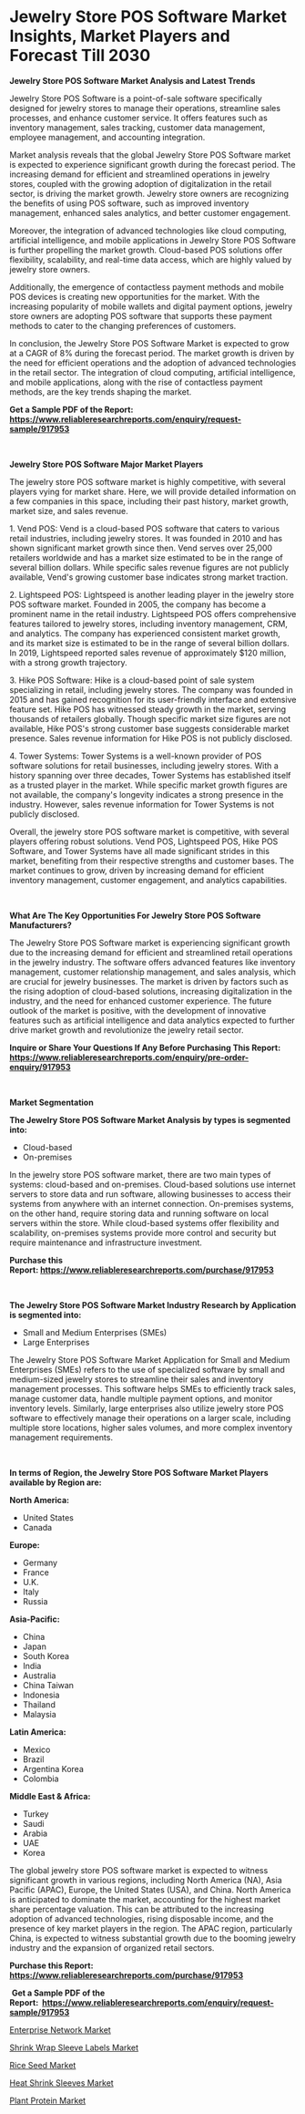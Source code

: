 <p><h1>Jewelry Store POS Software Market Insights, Market Players and Forecast Till 2030</h1></p><p><strong>Jewelry Store POS Software Market Analysis and Latest Trends</strong></p>
<p><p>Jewelry Store POS Software is a point-of-sale software specifically designed for jewelry stores to manage their operations, streamline sales processes, and enhance customer service. It offers features such as inventory management, sales tracking, customer data management, employee management, and accounting integration.</p><p>Market analysis reveals that the global Jewelry Store POS Software market is expected to experience significant growth during the forecast period. The increasing demand for efficient and streamlined operations in jewelry stores, coupled with the growing adoption of digitalization in the retail sector, is driving the market growth. Jewelry store owners are recognizing the benefits of using POS software, such as improved inventory management, enhanced sales analytics, and better customer engagement.</p><p>Moreover, the integration of advanced technologies like cloud computing, artificial intelligence, and mobile applications in Jewelry Store POS Software is further propelling the market growth. Cloud-based POS solutions offer flexibility, scalability, and real-time data access, which are highly valued by jewelry store owners.</p><p>Additionally, the emergence of contactless payment methods and mobile POS devices is creating new opportunities for the market. With the increasing popularity of mobile wallets and digital payment options, jewelry store owners are adopting POS software that supports these payment methods to cater to the changing preferences of customers.</p><p>In conclusion, the Jewelry Store POS Software Market is expected to grow at a CAGR of 8% during the forecast period. The market growth is driven by the need for efficient operations and the adoption of advanced technologies in the retail sector. The integration of cloud computing, artificial intelligence, and mobile applications, along with the rise of contactless payment methods, are the key trends shaping the market.</p></p>
<p><strong>Get a Sample PDF of the Report:&nbsp; <a href="https://www.reliableresearchreports.com/enquiry/request-sample/917953">https://www.reliableresearchreports.com/enquiry/request-sample/917953</a></strong></p>
<p>&nbsp;</p>
<p><strong>Jewelry Store POS Software Major Market Players</strong></p>
<p><p>The jewelry store POS software market is highly competitive, with several players vying for market share. Here, we will provide detailed information on a few companies in this space, including their past history, market growth, market size, and sales revenue.</p><p>1. Vend POS: Vend is a cloud-based POS software that caters to various retail industries, including jewelry stores. It was founded in 2010 and has shown significant market growth since then. Vend serves over 25,000 retailers worldwide and has a market size estimated to be in the range of several billion dollars. While specific sales revenue figures are not publicly available, Vend's growing customer base indicates strong market traction.</p><p>2. Lightspeed POS: Lightspeed is another leading player in the jewelry store POS software market. Founded in 2005, the company has become a prominent name in the retail industry. Lightspeed POS offers comprehensive features tailored to jewelry stores, including inventory management, CRM, and analytics. The company has experienced consistent market growth, and its market size is estimated to be in the range of several billion dollars. In 2019, Lightspeed reported sales revenue of approximately $120 million, with a strong growth trajectory.</p><p>3. Hike POS Software: Hike is a cloud-based point of sale system specializing in retail, including jewelry stores. The company was founded in 2015 and has gained recognition for its user-friendly interface and extensive feature set. Hike POS has witnessed steady growth in the market, serving thousands of retailers globally. Though specific market size figures are not available, Hike POS's strong customer base suggests considerable market presence. Sales revenue information for Hike POS is not publicly disclosed.</p><p>4. Tower Systems: Tower Systems is a well-known provider of POS software solutions for retail businesses, including jewelry stores. With a history spanning over three decades, Tower Systems has established itself as a trusted player in the market. While specific market growth figures are not available, the company's longevity indicates a strong presence in the industry. However, sales revenue information for Tower Systems is not publicly disclosed.</p><p>Overall, the jewelry store POS software market is competitive, with several players offering robust solutions. Vend POS, Lightspeed POS, Hike POS Software, and Tower Systems have all made significant strides in this market, benefiting from their respective strengths and customer bases. The market continues to grow, driven by increasing demand for efficient inventory management, customer engagement, and analytics capabilities.</p></p>
<p>&nbsp;</p>
<p><strong>What Are The Key Opportunities For Jewelry Store POS Software Manufacturers?</strong></p>
<p><p>The Jewelry Store POS Software market is experiencing significant growth due to the increasing demand for efficient and streamlined retail operations in the jewelry industry. The software offers advanced features like inventory management, customer relationship management, and sales analysis, which are crucial for jewelry businesses. The market is driven by factors such as the rising adoption of cloud-based solutions, increasing digitalization in the industry, and the need for enhanced customer experience. The future outlook of the market is positive, with the development of innovative features such as artificial intelligence and data analytics expected to further drive market growth and revolutionize the jewelry retail sector.</p></p>
<p><strong>Inquire or Share Your Questions If Any Before Purchasing This Report: <a href="https://www.reliableresearchreports.com/enquiry/pre-order-enquiry/917953">https://www.reliableresearchreports.com/enquiry/pre-order-enquiry/917953</a></strong></p>
<p>&nbsp;</p>
<p><strong>Market Segmentation</strong></p>
<p><strong>The Jewelry Store POS Software Market Analysis by types is segmented into:</strong></p>
<p><ul><li>Cloud-based</li><li>On-premises</li></ul></p>
<p><p>In the jewelry store POS software market, there are two main types of systems: cloud-based and on-premises. Cloud-based solutions use internet servers to store data and run software, allowing businesses to access their systems from anywhere with an internet connection. On-premises systems, on the other hand, require storing data and running software on local servers within the store. While cloud-based systems offer flexibility and scalability, on-premises systems provide more control and security but require maintenance and infrastructure investment.</p></p>
<p><strong>Purchase this Report:&nbsp;<a href="https://www.reliableresearchreports.com/purchase/917953">https://www.reliableresearchreports.com/purchase/917953</a></strong></p>
<p>&nbsp;</p>
<p><strong>The Jewelry Store POS Software Market Industry Research by Application is segmented into:</strong></p>
<p><ul><li>Small and Medium Enterprises (SMEs)</li><li>Large Enterprises</li></ul></p>
<p><p>The Jewelry Store POS Software Market Application for Small and Medium Enterprises (SMEs) refers to the use of specialized software by small and medium-sized jewelry stores to streamline their sales and inventory management processes. This software helps SMEs to efficiently track sales, manage customer data, handle multiple payment options, and monitor inventory levels. Similarly, large enterprises also utilize jewelry store POS software to effectively manage their operations on a larger scale, including multiple store locations, higher sales volumes, and more complex inventory management requirements.</p></p>
<p>&nbsp;</p>
<p><strong>In terms of Region, the Jewelry Store POS Software Market Players available by Region are:</strong></p>
<p>
    <p> <strong> North America: </strong>
        <ul>
            <li>United States</li>
            <li>Canada</li>
        </ul>
        </p> 
    <p> <strong> Europe: </strong>
        <ul>
            <li>Germany</li>
            <li>France</li>
            <li>U.K.</li>
            <li>Italy</li>
            <li>Russia</li>
        </ul>
        </p> 
    <p> <strong> Asia-Pacific: </strong>
        <ul>
            <li>China</li>
            <li>Japan</li>
            <li>South Korea</li>
            <li>India</li>
            <li>Australia</li>
            <li>China Taiwan</li>
            <li>Indonesia</li>
            <li>Thailand</li>
            <li>Malaysia</li>
        </ul>
        </p> 
    <p> <strong> Latin America: </strong>
        <ul>
            <li>Mexico</li>
            <li>Brazil</li>
            <li>Argentina Korea</li>
            <li>Colombia</li>
        </ul>
        </p> 
    <p> <strong> Middle East & Africa: </strong>
        <ul>
            <li>Turkey</li>
            <li>Saudi</li>
            <li>Arabia</li>
            <li>UAE</li>
            <li>Korea</li>
        </ul>
    </p>
    </p>
<p><p>The global jewelry store POS software market is expected to witness significant growth in various regions, including North America (NA), Asia Pacific (APAC), Europe, the United States (USA), and China. North America is anticipated to dominate the market, accounting for the highest market share percentage valuation. This can be attributed to the increasing adoption of advanced technologies, rising disposable income, and the presence of key market players in the region. The APAC region, particularly China, is expected to witness substantial growth due to the booming jewelry industry and the expansion of organized retail sectors.</p></p>
<p><strong>Purchase this Report: <a href="https://www.reliableresearchreports.com/purchase/917953">https://www.reliableresearchreports.com/purchase/917953</a></strong></p>
<p>&nbsp;<strong>Get a Sample PDF of the Report:&nbsp;&nbsp;<a href="https://www.reliableresearchreports.com/enquiry/request-sample/917953">https://www.reliableresearchreports.com/enquiry/request-sample/917953</a></strong></p>
<p><strong></strong></p>
<p><p><a href="https://viksmarketresearch.quora.com/Enterprise-Network-Market-Size-Growth-and-Forecast-from-2023-2030">Enterprise Network Market</a></p><p><a href="https://medium.com/@twiladurgan/shrink-wrap-sleeve-labels-market-size-growth-forecast-2023-2030-085ab0ba9511">Shrink Wrap Sleeve Labels Market</a></p><p><a href="https://www.linkedin.com/pulse/rice-seed-market-insights-players-forecast-till-2030-zexre/">Rice Seed Market</a></p><p><a href="https://medium.com/@avaalsop666/heat-shrink-sleeves-market-size-growth-forecast-2023-2030-1ab24b254973">Heat Shrink Sleeves Market</a></p><p><a href="https://www.linkedin.com/pulse/plant-protein-market-research-report-unlocks-analysis-financial-t2cne/">Plant Protein Market</a></p></p>